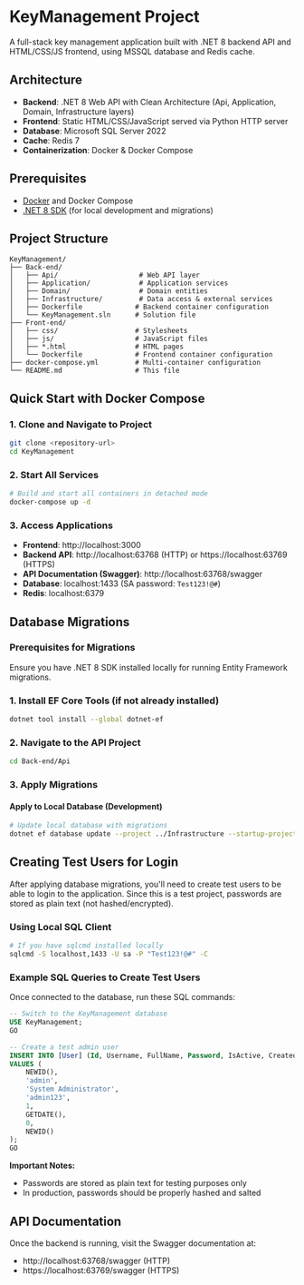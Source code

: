# KeyManagement Project

A full-stack key management application built with .NET 8 backend API and HTML/CSS/JS frontend, using MSSQL database and Redis cache.

## Architecture

- **Backend**: .NET 8 Web API with Clean Architecture (Api, Application, Domain, Infrastructure layers)
- **Frontend**: Static HTML/CSS/JavaScript served via Python HTTP server
- **Database**: Microsoft SQL Server 2022
- **Cache**: Redis 7
- **Containerization**: Docker & Docker Compose

## Prerequisites

- [Docker](https://www.docker.com/get-started) and Docker Compose
- [.NET 8 SDK](https://dotnet.microsoft.com/download/dotnet/8.0) (for local development and migrations)

## Project Structure

```
KeyManagement/
├── Back-end/
│   ├── Api/                    # Web API layer
│   ├── Application/            # Application services
│   ├── Domain/                 # Domain entities
│   ├── Infrastructure/         # Data access & external services
│   ├── Dockerfile             # Backend container configuration
│   └── KeyManagement.sln      # Solution file
├── Front-end/
│   ├── css/                   # Stylesheets
│   ├── js/                    # JavaScript files
│   ├── *.html                 # HTML pages
│   └── Dockerfile             # Frontend container configuration
├── docker-compose.yml         # Multi-container configuration
└── README.md                  # This file
```

## Quick Start with Docker Compose

### 1. Clone and Navigate to Project
```bash
git clone <repository-url>
cd KeyManagement
```

### 2. Start All Services
```bash
# Build and start all containers in detached mode
docker-compose up -d
```

### 3. Access Applications
- **Frontend**: http://localhost:3000
- **Backend API**: http://localhost:63768 (HTTP) or https://localhost:63769 (HTTPS)
- **API Documentation (Swagger)**: http://localhost:63768/swagger
- **Database**: localhost:1433 (SA password: `Test123!@#`)
- **Redis**: localhost:6379

## Database Migrations

### Prerequisites for Migrations
Ensure you have .NET 8 SDK installed locally for running Entity Framework migrations.

### 1. Install EF Core Tools (if not already installed)
```bash
dotnet tool install --global dotnet-ef
```

### 2. Navigate to the API Project
```bash
cd Back-end/Api
```

### 3. Apply Migrations

#### Apply to Local Database (Development)
```bash
# Update local database with migrations
dotnet ef database update --project ../Infrastructure --startup-project .
```

## Creating Test Users for Login

After applying database migrations, you'll need to create test users to be able to login to the application. Since this is a test project, passwords are stored as plain text (not hashed/encrypted).


### Using Local SQL Client

```bash
# If you have sqlcmd installed locally
sqlcmd -S localhost,1433 -U sa -P "Test123!@#" -C
```

### Example SQL Queries to Create Test Users

Once connected to the database, run these SQL commands:

```sql
-- Switch to the KeyManagement database
USE KeyManagement;
GO

-- Create a test admin user
INSERT INTO [User] (Id, Username, FullName, Password, IsActive, CreatedAt, IsDeleted, TrackUUId)
VALUES (
    NEWID(),
    'admin',
    'System Administrator', 
    'admin123',
    1,
    GETDATE(),
    0,
    NEWID()
);
GO
```

**Important Notes:**
- Passwords are stored as plain text for testing purposes only
- In production, passwords should be properly hashed and salted

## API Documentation

Once the backend is running, visit the Swagger documentation at:
- http://localhost:63768/swagger (HTTP)
- https://localhost:63769/swagger (HTTPS)

